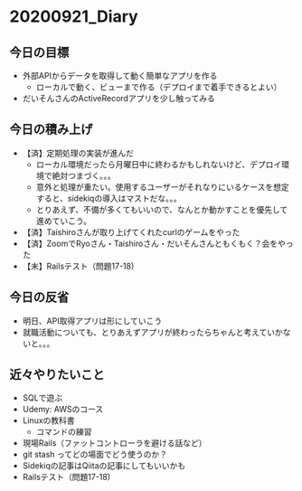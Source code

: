 # 20200921_Diary

## 今日の目標

- 外部APIからデータを取得して動く簡単なアプリを作る
  - ローカルで動く、ビューまで作る（デプロイまで着手できるとよい）
- だいそんさんのActiveRecordアプリを少し触ってみる

## 今日の積み上げ

- 【済】定期処理の実装が進んだ
  - ローカル環境だったら月曜日中に終わるかもしれないけど、デプロイ環境で絶対つまづく。。。
  - 意外と処理が重たい。使用するユーザーがそれなりにいるケースを想定すると、sidekiqの導入はマストだな。。。
  - とりあえず、不備が多くてもいいので、なんとか動かすことを優先して進めていこう。
- 【済】Taishiroさんが取り上げてくれたcurlのゲームをやった
- 【済】ZoomでRyoさん・Taishiroさん・だいそんさんともくもく？会をやった
- 【未】Railsテスト（問題17-18)

## 今日の反省

- 明日、API取得アプリは形にしていこう
- 就職活動についても、とりあえずアプリが終わったらちゃんと考えていかないと。。。

## 近々やりたいこと

- SQLで遊ぶ
- Udemy: AWSのコース
- Linuxの教科書
  - コマンドの練習
- 現場Rails（ファットコントローラを避ける話など）
- git stash ってどの場面でどう使うのか？
- Sidekiqの記事はQiitaの記事にしてもいいかも
- Railsテスト（問題17-18)
